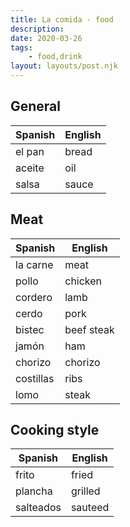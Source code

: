 ```yaml
---
title: La comida - food
description:
date: 2020-03-26
tags:
	- food,drink
layout: layouts/post.njk
---
```

## General

| Spanish     | English      |
| ----------- | ------------ |
| el pan  | bread         |
| aceite  | oil         |
| salsa  | sauce         |


## Meat
| Spanish     | English      |
| ----------- | ------------ |
| la carne  | meat         |
| pollo  | chicken         |
| cordero  | lamb         |
| cerdo  | pork         |
| bistec  | beef steak         |
| jamón  | ham         |
| chorizo  | chorizo         |
| costillas  | ribs         |
| lomo  | steak         |

## Cooking style
| Spanish     | English      |
| ----------- | ------------ |
| frito  | fried         |
| plancha  | grilled         |
| salteados  | sauteed         |